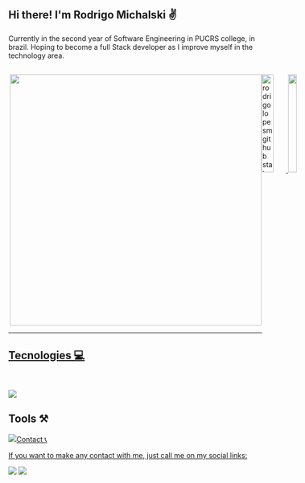 ## Hi there! I'm Rodrigo Michalski ✌️

Currently in the second year of Software Engineering in PUCRS college, in brazil. Hoping to become a full Stack developer as I improve myself in the technology area.

##

<div style= "display: flex"><br>
<img align="right" height="500em" src="https://raw.githubusercontent.com/gist/rodrigolopesm/1824df8dd2a81826c2aab5a8b9c09178/raw/86a6e36ad24906c2787e43eab94f2250f1fddea3/finalimg.svg">

<div align="left">
  <a href="https://github.com/rodrigolopesm">
    <img width="49%" height="195px" src="https://github-readme-stats.vercel.app/api?username=rodrigolopesm&show_icons=true&count_private=true&hide_border=true&title_color=ff91a4&icon_color=ff91a4&text_color=c9d1d9&bg_color=0d1117" alt="rodrigolopesm github stats" /> 
  <img width="41%" height="195px" src="https://github-readme-stats.vercel.app/api/top-langs/?username=rodrigolopesm&layout=compact&hide_border=true&title_color=ff91a4&text_color=ff91a4&bg_color=0d1117" />
</div>
</div>
    
___
  ## Tecnologies 💻️
  <div style="display: inline_block"><br>
<p align="left">
  <a href="https://skillicons.dev">
    <img src="https://skillicons.dev/icons?i=css,docker,html,java,js,jest,mongodb,mysql,nextjs,postgres,prisma,react,spring,sqlite,styledcomponents,tailwind,ts,python,django" />
  </a>
</p>
</div>

  ## Tools ⚒️
<p>
  <a href="https://skillicons.dev">
    <img src="https://skillicons.dev/icons?i=aws,figma,git,github,githubactions,gitlab,gradle,idea,linux,postman,vscode />
  </a>
</p>
</div><br>
   
  ## Contact 📞 

 If you want to make any contact with me, just call me on my social links:
    
 <a href = "mailto:rodrigolopesmichalski@gmail.com"><img src="https://img.shields.io/badge/-Gmail-%23333?style=for-the-badge&logo=gmail&logoColor=white" target="_blank"></a>
  <a href="https://www.linkedin.com/in/rodrigo-lopes-michalski-37715323b/" target="_blank"><img src="https://img.shields.io/badge/-LinkedIn-%230077B5?style=for-the-badge&logo=linkedin&logoColor=white" target="_blank"></a> 
    
    
